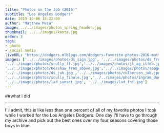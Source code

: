 ```yaml
---
title: "Photos on the Job (2016)"
subtitle: "Los Angeles Dodgers"
date: 2019-10-06 15:22:00
author: "Matthew Mesa"
image: ../../images/photos_spring_header.jpg
thumbnail: ../../images/kenta.jpg
order: 3
tags:
- photo
- social media
liveURL: "https://dodgers.mlblogs.com/dodgers-favorite-photos-2016-matthew-mesa-2b13196612f9"
images: ['../../images/photos/ds_sign.jpg', '../../images/photos/ds_front_office.jpg', '../../images/photos/cody_st_16.jpg', '../../images/photos/mm_8441.jpg', '../../images/photos/joc_drone.jpg','../../images/photos/dre_slide.jpg',
'../../images/photos/scully_ff.jpg','../../images/photos/jt_ag_itfdb.jpg',
'../../images/photos/kershaw_from_above.jpg','../../images/photos/seager_jub.jpg',
'../../images/photos/ds_jub.jpg','../../images/photos/culberson_jub.jpg',
'../../images/photos/scully_finale.jpg','../../images/photos/ingram_dugout.jpg',
'../../images/photos/lad_sunset.jpg', '../../images/lad_fnf.jpg']
---
```

##what i did

***

I'll admit, this is like less than one percent of all of my favorite photos I took while I worked for the Los Angeles Dodgers. One day I'll have to go through my archive and pick out the best ones over my four seasons covering those boys in blue.